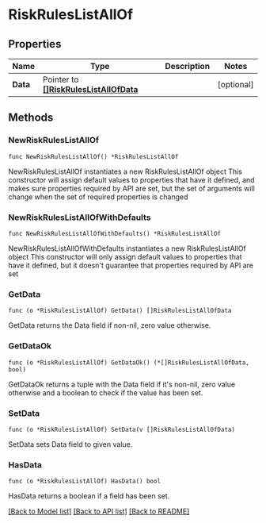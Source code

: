 # RiskRulesListAllOf

## Properties

Name | Type | Description | Notes
------------ | ------------- | ------------- | -------------
**Data** | Pointer to [**[]RiskRulesListAllOfData**](RiskRulesListAllOfData.md) |  | [optional] 

## Methods

### NewRiskRulesListAllOf

`func NewRiskRulesListAllOf() *RiskRulesListAllOf`

NewRiskRulesListAllOf instantiates a new RiskRulesListAllOf object
This constructor will assign default values to properties that have it defined,
and makes sure properties required by API are set, but the set of arguments
will change when the set of required properties is changed

### NewRiskRulesListAllOfWithDefaults

`func NewRiskRulesListAllOfWithDefaults() *RiskRulesListAllOf`

NewRiskRulesListAllOfWithDefaults instantiates a new RiskRulesListAllOf object
This constructor will only assign default values to properties that have it defined,
but it doesn't guarantee that properties required by API are set

### GetData

`func (o *RiskRulesListAllOf) GetData() []RiskRulesListAllOfData`

GetData returns the Data field if non-nil, zero value otherwise.

### GetDataOk

`func (o *RiskRulesListAllOf) GetDataOk() (*[]RiskRulesListAllOfData, bool)`

GetDataOk returns a tuple with the Data field if it's non-nil, zero value otherwise
and a boolean to check if the value has been set.

### SetData

`func (o *RiskRulesListAllOf) SetData(v []RiskRulesListAllOfData)`

SetData sets Data field to given value.

### HasData

`func (o *RiskRulesListAllOf) HasData() bool`

HasData returns a boolean if a field has been set.


[[Back to Model list]](../README.md#documentation-for-models) [[Back to API list]](../README.md#documentation-for-api-endpoints) [[Back to README]](../README.md)


